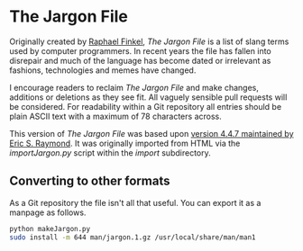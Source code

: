 The Jargon File
===============

Originally created by [Raphael Finkel](http://www.cs.uky.edu/~raphael/), _The Jargon File_ is a list of slang terms used by computer programmers. In recent years the file has fallen into disrepair and much of the language has become dated or irrelevant as fashions, technologies and memes have changed.

I encourage readers to reclaim _The Jargon File_ and make changes, additions or deletions as they see fit.  All vaguely sensible pull requests will be considered.  For readability within a Git repository all entries should be plain ASCII text with a maximum of 78 characters across.

This version of _The Jargon File_ was based upon [version 4.4.7 maintained by Eric S. Raymond](http://www.catb.org/jargon/). It was originally imported from HTML via the _importJargon.py_ script within the _import_ subdirectory.

Converting to other formats
---------------------------

As a Git repository the file isn't all that useful.  You can export it as a manpage as follows.

```bash
python makeJargon.py
sudo install -m 644 man/jargon.1.gz /usr/local/share/man/man1
```